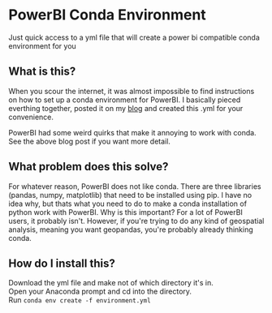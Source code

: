 # PowerBI Conda Environment

Just quick access to a yml file that will create a power bi compatible conda environment for you

## What is this?

When you scour the internet, it was almost impossible to find instructions on how to set up a conda environment for PowerBI. I basically pieced everthing together, posted it on my [blog](https://tengkengvang.com/2023/01/26/using-conda-in-power-bi/) and created this .yml for your convenience.

PowerBI had some weird quirks that make it annoying to work with conda. See the above blog post if you want more detail.

## What problem does this solve?

For whatever reason, PowerBI does not like conda. There are three libraries (pandas, numpy, matplotlib) that need to be installed using pip. I have no idea why, but thats what you need to do to make a conda installation of python work with PowerBI. Why is this important? For a lot of PowerBI users, it probably isn't. However, if you're trying to do any kind of geospatial analysis, meaning you want geopandas, you're probably already thinking conda.

## How do I install this?

Download the yml file and make not of which directory it's in.\
Open your Anaconda prompt and cd into the directory.\
Run `conda env create -f environment.yml`
